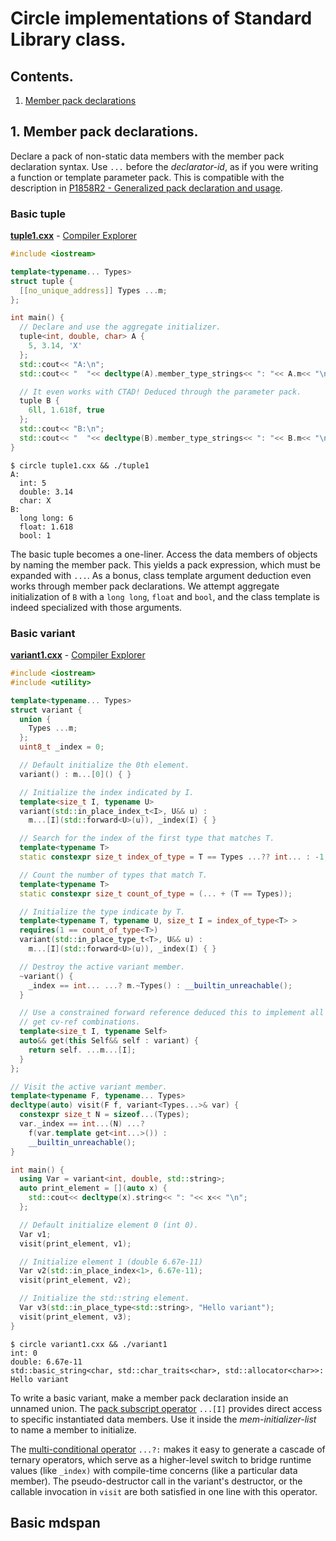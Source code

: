 # Circle implementations of Standard Library class.

## Contents.

1. [Member pack declarations](#member-pack-declarations)

## 1. Member pack declarations.

Declare a pack of non-static data members with the member pack declaration syntax. Use `...` before the _declarator-id_, as if you were writing a function or template parameter pack. This is compatible with the description in [P1858R2 - Generalized pack declaration and usage](http://www.open-std.org/jtc1/sc22/wg21/docs/papers/2020/p1858r2.html#member-packs).

### Basic tuple

[**tuple1.cxx**](tuple1.cxx) - [Compiler Explorer](https://godbolt.org/z/j8ddPP9aK)
```cpp
#include <iostream>

template<typename... Types>
struct tuple {
  [[no_unique_address]] Types ...m;
};

int main() {
  // Declare and use the aggregate initializer.
  tuple<int, double, char> A {
    5, 3.14, 'X'
  };
  std::cout<< "A:\n";
  std::cout<< "  "<< decltype(A).member_type_strings<< ": "<< A.m<< "\n" ...;

  // It even works with CTAD! Deduced through the parameter pack.
  tuple B {
    6ll, 1.618f, true
  };
  std::cout<< "B:\n";
  std::cout<< "  "<< decltype(B).member_type_strings<< ": "<< B.m<< "\n" ...;
}
```
```
$ circle tuple1.cxx && ./tuple1
A:
  int: 5
  double: 3.14
  char: X
B:
  long long: 6
  float: 1.618
  bool: 1
```

The basic tuple becomes a one-liner. Access the data members of objects by naming the member pack. This yields a pack expression, which must be expanded with `...`. As a bonus, class template argument deduction even works through member pack declarations. We attempt aggregate initialization of `B` with a `long long`, `float` and `bool`, and the class template is indeed specialized with those arguments.

### Basic variant

[**variant1.cxx**](variant1.cxx) - [Compiler Explorer](https://godbolt.org/z/jK4fvGM1v)
```cpp
#include <iostream>
#include <utility>

template<typename... Types>
struct variant {
  union {
    Types ...m;
  };
  uint8_t _index = 0;

  // Default initialize the 0th element.
  variant() : m...[0]() { }

  // Initialize the index indicated by I.
  template<size_t I, typename U>
  variant(std::in_place_index_t<I>, U&& u) : 
    m...[I](std::forward<U>(u)), _index(I) { }

  // Search for the index of the first type that matches T.
  template<typename T>
  static constexpr size_t index_of_type = T == Types ...?? int... : -1;

  // Count the number of types that match T.
  template<typename T>
  static constexpr size_t count_of_type = (... + (T == Types));

  // Initialize the type indicate by T.
  template<typename T, typename U, size_t I = index_of_type<T> >
  requires(1 == count_of_type<T>)
  variant(std::in_place_type_t<T>, U&& u) :
    m...[I](std::forward<U>(u)), _index(I) { }

  // Destroy the active variant member.
  ~variant() {
    _index == int... ...? m.~Types() : __builtin_unreachable();
  }

  // Use a constrained forward reference deduced this to implement all
  // get cv-ref combinations.
  template<size_t I, typename Self>
  auto&& get(this Self&& self : variant) {
    return self. ...m...[I];
  } 
};

// Visit the active variant member.
template<typename F, typename... Types>
decltype(auto) visit(F f, variant<Types...>& var) {
  constexpr size_t N = sizeof...(Types);
  var._index == int...(N) ...? 
    f(var.template get<int...>()) :
    __builtin_unreachable();
}

int main() {
  using Var = variant<int, double, std::string>;
  auto print_element = [](auto x) {
    std::cout<< decltype(x).string<< ": "<< x<< "\n";
  };

  // Default initialize element 0 (int 0).
  Var v1;
  visit(print_element, v1);

  // Initialize element 1 (double 6.67e-11)
  Var v2(std::in_place_index<1>, 6.67e-11);
  visit(print_element, v2);

  // Initialize the std::string element.
  Var v3(std::in_place_type<std::string>, "Hello variant");
  visit(print_element, v3);
}
```
```
$ circle variant1.cxx && ./variant1
int: 0
double: 6.67e-11
std::basic_string<char, std::char_traits<char>, std::allocator<char>>: Hello variant
```

To write a basic variant, make a member pack declaration inside an unnamed union. The [pack subscript operator](https://github.com/seanbaxter/circle/tree/master/universal#pack-subscripts-and-slices) `...[I]` provides direct access to specific instantiated data members.  Use it inside the _mem-initializer-list_ to name a member to initialize.

The [multi-conditional operator](https://github.com/seanbaxter/circle/tree/master/conditional#multi-conditional---) `...?:` makes it easy to generate a cascade of ternary operators, which serve as a higher-level switch to bridge runtime values (like `_index)` with compile-time concerns (like a particular data member). The pseudo-destructor call in the variant's destructor, or the callable invocation in `visit` are both satisfied in one line with this operator.

## Basic mdspan

